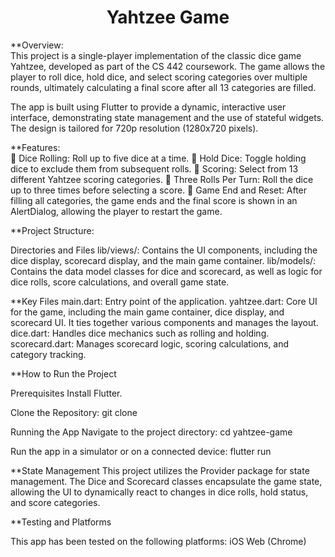 
<div align="center"> <h1> Yahtzee Game </h1> </div>

**Overview: 
</br>This project is a single-player implementation of the classic dice game Yahtzee, developed as part of the CS 442 coursework. The game allows the player to roll dice, hold dice, and select scoring categories over multiple rounds, ultimately calculating a final score after all 13 categories are filled.

The app is built using Flutter to provide a dynamic, interactive user interface, demonstrating state management and the use of stateful widgets. The design is tailored for 720p resolution (1280x720 pixels).

**Features:</br>
🎲 Dice Rolling: Roll up to five dice at a time.
🎯 Hold Dice: Toggle holding dice to exclude them from subsequent rolls.
📝 Scoring: Select from 13 different Yahtzee scoring categories.
🔄 Three Rolls Per Turn: Roll the dice up to three times before selecting a score.
🎉 Game End and Reset: After filling all categories, the game ends and the final score is shown in an AlertDialog, allowing the player to restart the game.

**Project Structure: 

Directories and Files
lib/views/: Contains the UI components, including the dice display, scorecard display, and the main game container.
lib/models/: Contains the data model classes for dice and scorecard, as well as logic for dice rolls, score calculations, and overall game state.

**Key Files
main.dart: Entry point of the application.
yahtzee.dart: Core UI for the game, including the main game container, dice display, and scorecard UI. It ties together various components and manages the layout.
dice.dart: Handles dice mechanics such as rolling and holding.
scorecard.dart: Manages scorecard logic, scoring calculations, and category tracking.

**How to Run the Project

Prerequisites
Install Flutter.

Clone the Repository:
git clone <repository-url> 

Running the App
Navigate to the project directory:
cd yahtzee-game

Run the app in a simulator or on a connected device:
flutter run

**State Management
This project utilizes the Provider package for state management. The Dice and Scorecard classes encapsulate the game state, allowing the UI to dynamically react to changes in dice rolls, hold status, and score categories.

**Testing and Platforms

This app has been tested on the following platforms:
iOS
Web (Chrome)
